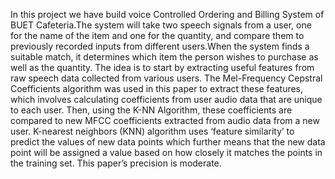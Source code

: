 In this project we have build voice Controlled Ordering and Billing System of
BUET Cafeteria.The system will take two speech signals from a user, one for
the name of the item and one for the quantity, and compare them to previously
recorded inputs from different users.When the system finds a suitable match, it
determines which item the person wishes to purchase as well as the quantity.
The idea is to start by extracting useful features from raw speech data collected
from various users. The Mel-Frequency Cepstral Coefficients algorithm was used
in this paper to extract these features, which involves calculating coefficients
from user audio data that are unique to each user. Then, using the K-NN
Algorithm, these coefficients are compared to new MFCC coefficients extracted
from audio data from a new user. K-nearest neighbors (KNN) algorithm uses
‘feature similarity’ to predict the values of new data points which further means
that the new data point will be assigned a value based on how closely it matches
the points in the training set. This paper’s precision is moderate.
